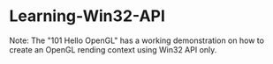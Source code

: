# Learning-Win32-API

Note: The "101 Hello OpenGL" has a working demonstration on how to create an OpenGL rending context using Win32 API only.
